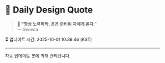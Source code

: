 
# 📘 Daily Design Quote

> 💬 **"항상 노력하라. 운은 준비된 자에게 온다."**  
> — *Seneca*

⏳ 업데이트 시간: 2025-10-01 10:39:46 (KST)

---

자동 업데이트 봇에 의해 관리됩니다.

